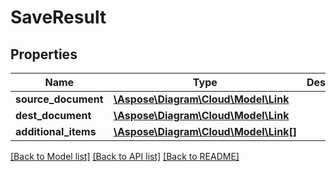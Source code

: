 # SaveResult

## Properties
Name | Type | Description | Notes
------------ | ------------- | ------------- | -------------
**source_document** | [**\Aspose\Diagram\Cloud\Model\Link**](Link.md) |  | [optional] 
**dest_document** | [**\Aspose\Diagram\Cloud\Model\Link**](Link.md) |  | [optional] 
**additional_items** | [**\Aspose\Diagram\Cloud\Model\Link[]**](Link.md) |  | [optional] 

[[Back to Model list]](../README.md#documentation-for-models) [[Back to API list]](../README.md#documentation-for-api-endpoints) [[Back to README]](../README.md)


